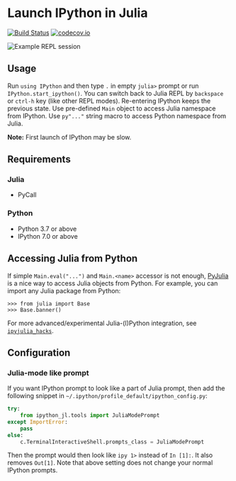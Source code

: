 # Launch IPython in Julia

[![Build Status][ci-img]][ci-url]
[![codecov.io][codecov-img]][codecov-url]


![Example REPL session](example.png)


## Usage

Run `using IPython` and then type `.` in empty `julia>` prompt or run
`IPython.start_ipython()`.  You can switch back to Julia REPL by
`backspace` or `ctrl-h` key (like other REPL modes).  Re-entering
IPython keeps the previous state.  Use pre-defined `Main` object to
access Julia namespace from IPython.  Use `py"..."` string macro to
access Python namespace from Julia.

**Note:**
First launch of IPython may be slow.


## Requirements

### Julia

* PyCall

### Python

* Python 3.7 or above
* IPython 7.0 or above


## Accessing Julia from Python

If simple `Main.eval("...")` and `Main.<name>` accessor is not enough,
[PyJulia] is a nice way to access Julia objects from Python.  For
example, you can import any Julia package from Python:

[PyJulia]: https://github.com/JuliaPy/pyjulia

```pycon
>>> from julia import Base
>>> Base.banner()
```

For more advanced/experimental Julia-(I)Python integration, see
[`ipyjulia_hacks`].

[`ipyjulia_hacks`]: http://ipyjulia-hacks.readthedocs.io/en/latest


## Configuration

### Julia-mode like prompt

If you want IPython prompt to look like a part of Julia prompt, then add
the following snippet in `~/.ipython/profile_default/ipython_config.py`:

```python
try:
    from ipython_jl.tools import JuliaModePrompt
except ImportError:
    pass
else:
    c.TerminalInteractiveShell.prompts_class = JuliaModePrompt
```

Then the prompt would then look like `ipy 1>` instead of `In [1]:`.
It also removes `Out[1]`.  Note that above setting does not change
your normal IPython prompts.


[ci-img]: https://github.com/tkf/IPython.jl/workflows/Run%20tests/badge.svg
[ci-url]: https://github.com/tkf/IPython.jl/actions?query=workflow%3ARun+tests
[codecov-img]: http://codecov.io/github/tkf/IPython.jl/coverage.svg?branch=master
[codecov-url]: http://codecov.io/github/tkf/IPython.jl?branch=master

